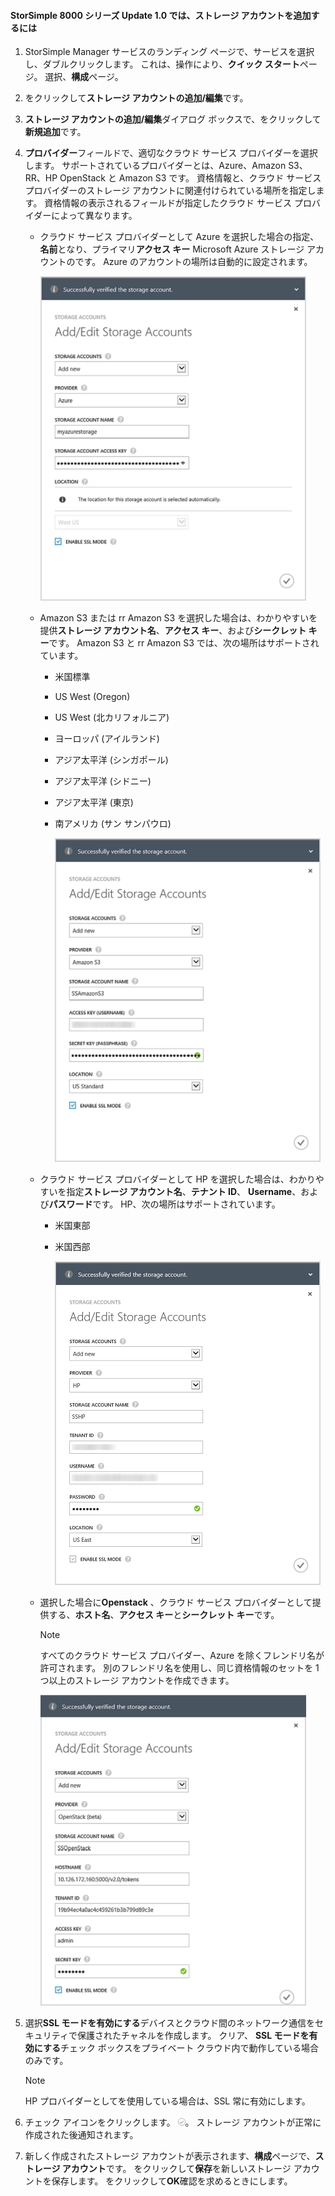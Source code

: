 <!--author=alkohli last changed: 9/17/15-->

#### <a name="to-add-a-storage-account-in-storsimple-8000-series-update-10"></a>StorSimple 8000 シリーズ Update 1.0 では、ストレージ アカウントを追加するには
1. StorSimple Manager サービスのランディング ページで、サービスを選択し、ダブルクリックします。 これは、操作により、**クイック スタート**ページ。 選択、**構成**ページ。
2. をクリックして**ストレージ アカウントの追加/編集**です。
3. **ストレージ アカウントの追加/編集**ダイアログ ボックスで、をクリックして**新規追加**です。
4. **プロバイダー**フィールドで、適切なクラウド サービス プロバイダーを選択します。 サポートされているプロバイダーとは、Azure、Amazon S3、RR、HP OpenStack と Amazon S3 です。 資格情報と、クラウド サービス プロバイダーのストレージ アカウントに関連付けられている場所を指定します。 資格情報の表示されるフィールドが指定したクラウド サービス プロバイダーによって異なります。 
   
   * クラウド サービス プロバイダーとして Azure を選択した場合の指定、**名前**となり、プライマリ**アクセス キー** Microsoft Azure ストレージ アカウントのです。 Azure のアカウントの場所は自動的に設定されます。
     
        ![Azure ストレージ アカウントを追加します。](./media/storsimple-configure-new-storage-account-u1/AddAzureStorageaccount-include.png)
   * Amazon S3 または rr Amazon S3 を選択した場合は、わかりやすいを提供**ストレージ アカウント名**、**アクセス キー**、および**シークレット キー**です。 Amazon S3 と rr Amazon S3 では、次の場所はサポートされています。
     
     * 米国標準
     * US West (Oregon)
     * US West (北カリフォルニア)
     * ヨーロッパ (アイルランド)
     * アジア太平洋 (シンガポール)
     * アジア太平洋 (シドニー)
     * アジア太平洋 (東京)
     * 南アメリカ (サン サンパウロ)
       
       ![Amazon ストレージ アカウントを追加します。](./media/storsimple-configure-new-storage-account-u1/AddAmazonStorageaccount-include.png)
   * クラウド サービス プロバイダーとして HP を選択した場合は、わかりやすいを指定**ストレージ アカウント名**、**テナント ID**、 **Username**、および**パスワード**です。 HP、次の場所はサポートされています。
     
     * 米国東部
     * 米国西部
       
       ![HP ストレージ アカウントを追加します。](./media/storsimple-configure-new-storage-account-u1/AddHPStorageaccount-include.png)
   * 選択した場合に**Openstack** 、クラウド サービス プロバイダーとして提供する、**ホスト名**、**アクセス キー**と**シークレット キー**です。
     
     > [!NOTE]
     > すべてのクラウド サービス プロバイダー、Azure を除くフレンドリ名が許可されます。 別のフレンドリ名を使用し、同じ資格情報のセットを 1 つ以上のストレージ アカウントを作成できます。
     > 
     > 
     
        ![Openstack などのストレージ アカウントを追加します。](./media/storsimple-configure-new-storage-account-u1/AddOpenstackStorageaccount-include.png)
5. 選択**SSL モードを有効にする**デバイスとクラウド間のネットワーク通信をセキュリティで保護されたチャネルを作成します。 クリア、 **SSL モードを有効にする**チェック ボックスをプライベート クラウド内で動作している場合のみです。
   
   > [!NOTE]
   > HP プロバイダーとしてを使用している場合は、SSL 常に有効にします。
   > 
   > 
6. チェック アイコンをクリックします。 ![チェック アイコン](./media/storsimple-configure-new-storage-account/HCS_CheckIcon-include.png)。 ストレージ アカウントが正常に作成された後通知されます。
7. 新しく作成されたストレージ アカウントが表示されます、**構成**ページで、**ストレージ アカウント**です。 をクリックして**保存**を新しいストレージ アカウントを保存します。 をクリックして**OK**確認を求めるときにします。

